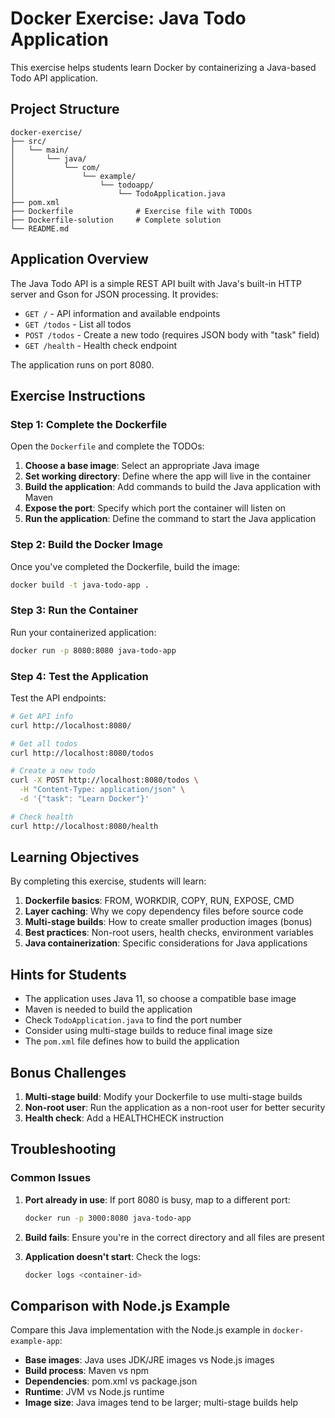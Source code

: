 # Docker Exercise: Java Todo Application

This exercise helps students learn Docker by containerizing a Java-based Todo API application.

## Project Structure

```
docker-exercise/
├── src/
│   └── main/
│       └── java/
│           └── com/
│               └── example/
│                   └── todoapp/
│                       └── TodoApplication.java
├── pom.xml
├── Dockerfile              # Exercise file with TODOs
├── Dockerfile-solution     # Complete solution
└── README.md
```

## Application Overview

The Java Todo API is a simple REST API built with Java's built-in HTTP server and Gson for JSON processing. It provides:

- `GET /` - API information and available endpoints
- `GET /todos` - List all todos
- `POST /todos` - Create a new todo (requires JSON body with "task" field)
- `GET /health` - Health check endpoint

The application runs on port 8080.

## Exercise Instructions

### Step 1: Complete the Dockerfile

Open the `Dockerfile` and complete the TODOs:

1. **Choose a base image**: Select an appropriate Java image
2. **Set working directory**: Define where the app will live in the container
3. **Build the application**: Add commands to build the Java application with Maven
4. **Expose the port**: Specify which port the container will listen on
5. **Run the application**: Define the command to start the Java application

### Step 2: Build the Docker Image

Once you've completed the Dockerfile, build the image:

```bash
docker build -t java-todo-app .
```

### Step 3: Run the Container

Run your containerized application:

```bash
docker run -p 8080:8080 java-todo-app
```

### Step 4: Test the Application

Test the API endpoints:

```bash
# Get API info
curl http://localhost:8080/

# Get all todos
curl http://localhost:8080/todos

# Create a new todo
curl -X POST http://localhost:8080/todos \
  -H "Content-Type: application/json" \
  -d '{"task": "Learn Docker"}'

# Check health
curl http://localhost:8080/health
```

## Learning Objectives

By completing this exercise, students will learn:

1. **Dockerfile basics**: FROM, WORKDIR, COPY, RUN, EXPOSE, CMD
2. **Layer caching**: Why we copy dependency files before source code
3. **Multi-stage builds**: How to create smaller production images (bonus)
4. **Best practices**: Non-root users, health checks, environment variables
5. **Java containerization**: Specific considerations for Java applications

## Hints for Students

- The application uses Java 11, so choose a compatible base image
- Maven is needed to build the application
- Check `TodoApplication.java` to find the port number
- Consider using multi-stage builds to reduce final image size
- The `pom.xml` file defines how to build the application

## Bonus Challenges

1. **Multi-stage build**: Modify your Dockerfile to use multi-stage builds
2. **Non-root user**: Run the application as a non-root user for better security
3. **Health check**: Add a HEALTHCHECK instruction

## Troubleshooting

### Common Issues

1. **Port already in use**: If port 8080 is busy, map to a different port:
   ```bash
   docker run -p 3000:8080 java-todo-app
   ```

2. **Build fails**: Ensure you're in the correct directory and all files are present

3. **Application doesn't start**: Check the logs:
   ```bash
   docker logs <container-id>
   ```

## Comparison with Node.js Example

Compare this Java implementation with the Node.js example in `docker-example-app`:

- **Base images**: Java uses JDK/JRE images vs Node.js images
- **Build process**: Maven vs npm
- **Dependencies**: pom.xml vs package.json
- **Runtime**: JVM vs Node.js runtime
- **Image size**: Java images tend to be larger; multi-stage builds help